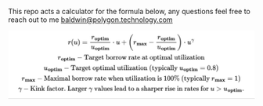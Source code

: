 This repo acts a calculator for the formula below,
any questions feel free to reach out to me
baldwin@polygon.technology.com

![alt text](https://github.com/BaldwinCepeda/pythonCalc/blob/master/photo_2022-06-04%2010.03.54.jpeg)
